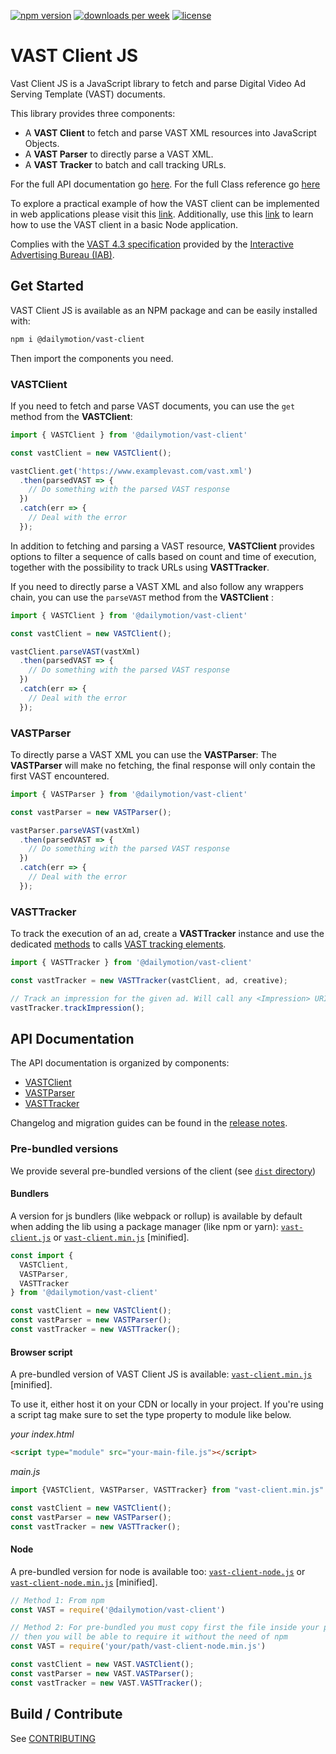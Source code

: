 [![npm version](https://badgen.net/npm/v/vast-client)](https://badgen.net/npm/v/vast-client)
[![downloads per week](https://badgen.net/npm/dw/vast-client)](https://badgen.net/npm/dw/vast-client)
[![license](https://badgen.net/npm/license/vast-client)](https://badgen.net/npm/license/vast-client)

# VAST Client JS

Vast Client JS is a JavaScript library to fetch and parse Digital Video Ad Serving Template (VAST) documents.

This library provides three components:

* A **VAST Client** to fetch and parse VAST XML resources into JavaScript Objects.
* A **VAST Parser** to directly parse a VAST XML.
* A **VAST Tracker** to batch and call tracking URLs.

For the full API documentation go [here](#api).
For the full Class reference go [here](https://github.com/dailymotion/vast-client-js/blob/master/docs/api/class-reference.md)

To explore a practical example of how the VAST client can be implemented in web applications please visit this [link](https://githubbox.com/dailymotion/vast-client-js/tree/master/examples/web). Additionally, use this [link](https://githubbox.com/dailymotion/vast-client-js/tree/master/examples/node) to learn how to use the VAST client in a basic Node application.

Complies with the [VAST 4.3 specification](https://iabtechlab.com/wp-content/uploads/2022/09/VAST_4.3.pdf) provided by the [Interactive Advertising Bureau (IAB)](https://www.iab.com/).

## Get Started

VAST Client JS is available as an NPM package and can be easily installed with:

```Bash
npm i @dailymotion/vast-client
```

Then import the components you need.

### VASTClient

If you need to fetch and parse VAST documents, you can use the `get` method from the **VASTClient**:

```javascript
import { VASTClient } from '@dailymotion/vast-client'

const vastClient = new VASTClient();

vastClient.get('https://www.examplevast.com/vast.xml')
  .then(parsedVAST => {
    // Do something with the parsed VAST response
  })
  .catch(err => {
    // Deal with the error
  });
```

In addition to fetching and parsing a VAST resource, **VASTClient** provides options to filter a sequence of calls based on count and time of execution, together with the possibility to track URLs using **VASTTracker**.

If you need to directly parse a VAST XML and also follow any wrappers chain, you can use the  `parseVAST` method from the  **VASTClient** :

```javascript
import { VASTClient } from '@dailymotion/vast-client'

const vastClient = new VASTClient();

vastClient.parseVAST(vastXml)
  .then(parsedVAST => {
    // Do something with the parsed VAST response
  })
  .catch(err => {
    // Deal with the error
  });
```
### VASTParser

To directly parse a VAST XML you can use the **VASTParser**:
The **VASTParser** will make no fetching, the final response will only contain the first VAST encountered.

```Javascript
import { VASTParser } from '@dailymotion/vast-client'

const vastParser = new VASTParser();

vastParser.parseVAST(vastXml)
  .then(parsedVAST => {
    // Do something with the parsed VAST response
  })
  .catch(err => {
    // Deal with the error
  });
```

### VASTTracker

To track the execution of an ad, create a **VASTTracker** instance and use the dedicated [methods](docs/api/vast-tracker.md) to calls [VAST tracking elements](https://iabtechlab.com/wp-content/uploads/2019/06/VAST_4.2_final_june26.pdf#page=28).

```Javascript
import { VASTTracker } from '@dailymotion/vast-client'

const vastTracker = new VASTTracker(vastClient, ad, creative);

// Track an impression for the given ad. Will call any <Impression> URI from the <InLine> and <Wrapper> tracking elements.
vastTracker.trackImpression();
```

## API Documentation<a name="api"></a>

The API documentation is organized by components:

* [VASTClient](docs/api/vast-client.md)
* [VASTParser](docs/api/vast-parser.md)
* [VASTTracker](docs/api/vast-tracker.md)

Changelog and migration guides can be found in the [release notes](https://github.com/dailymotion/vast-client-js/releases).

### Pre-bundled versions

We provide several pre-bundled versions of the client (see [`dist` directory](dist/))

#### Bundlers

A version for js bundlers (like webpack or rollup) is available by default when adding the lib using a package manager (like npm or yarn): [`vast-client.js`](dist/vast-client.js) or [`vast-client.min.js`](dist/vast-client.min.js) [minified].

```javascript
const import {
  VASTClient,
  VASTParser,
  VASTTracker
} from '@dailymotion/vast-client'

const vastClient = new VASTClient();
const vastParser = new VASTParser();
const vastTracker = new VASTTracker();
```

#### Browser script

A pre-bundled version of VAST Client JS is available: [`vast-client.min.js`](dist/vast-client.min.js) [minified].

To use it, either host it on your CDN or locally in your project. If you're using a script tag make sure to set the type property to module like below.

_your index.html_
```html
<script type="module" src="your-main-file.js"></script>
```
_main.js_
```javascript
import {VASTClient, VASTParser, VASTTracker} from "vast-client.min.js"

const vastClient = new VASTClient();
const vastParser = new VASTParser();
const vastTracker = new VASTTracker();
```

#### Node

A pre-bundled version for node is available too: [`vast-client-node.js`](dist/vast-client-node.js) or [`vast-client-node.min.js`](dist/vast-client-node.min.js) [minified].

```javascript
// Method 1: From npm
const VAST = require('@dailymotion/vast-client')

// Method 2: For pre-bundled you must copy first the file inside your project
// then you will be able to require it without the need of npm
const VAST = require('your/path/vast-client-node.min.js')

const vastClient = new VAST.VASTClient();
const vastParser = new VAST.VASTParser();
const vastTracker = new VAST.VASTTracker();
```

## Build / Contribute

See [CONTRIBUTING](docs/CONTRIBUTING.md)
